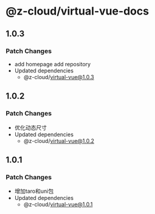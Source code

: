 # @z-cloud/virtual-vue-docs

## 1.0.3

### Patch Changes

- add homepage add repository
- Updated dependencies
  - @z-cloud/virtual-vue@1.0.3

## 1.0.2

### Patch Changes

- 优化动态尺寸
- Updated dependencies
  - @z-cloud/virtual-vue@1.0.2

## 1.0.1

### Patch Changes

- 增加taro和uni包
- Updated dependencies
  - @z-cloud/virtual-vue@1.0.1
